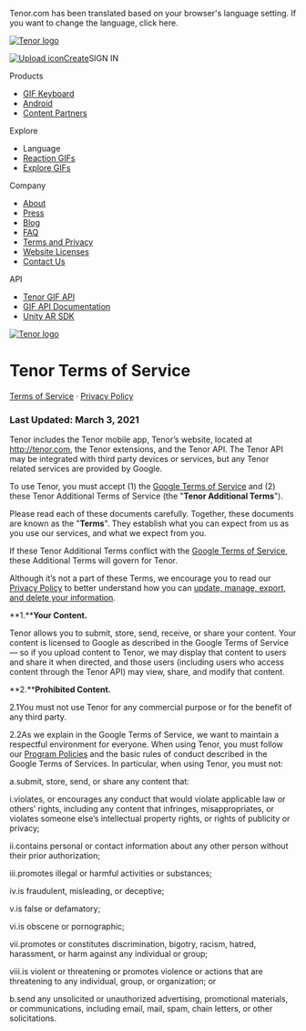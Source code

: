 Tenor.com has been translated based on your browser's language setting. If you want to change the language, click here.

[![Tenor logo](/assets/img/tenor-logo.svg)](https://tenor.com/)

[![Upload icon](/assets/icons/upload-icon.svg)Create](https://tenor.com/gif-maker?utm_source=nav-bar&utm_medium=internal&utm_campaign=gif-maker-entrypoints)SIGN IN

Products

* [GIF Keyboard](https://apps.apple.com/app/apple-store/id917932200?pt=39040802&ct=NavGifKeyboard&mt=8)
* [Android](https://play.google.com/store/apps/details?id=com.riffsy.FBMGIFApp)
* [Content Partners](https://tenor.com/contentpartners)

Explore

* Language
* [Reaction GIFs](https://tenor.com/reactions)
* [Explore GIFs](https://tenor.com/explore)

Company

* [About](https://tenor.com/about-us)
* [Press](https://tenor.com/press)
* [Blog](https://blog.tenor.com/)
* [FAQ](https://support.google.com/tenor)
* [Terms and Privacy](https://tenor.com/legal-terms)
* [Website Licenses](https://tenor.com/assets/dist/licenses.txt)
* [Contact Us](https://tenor.com/contact)

API

* [Tenor GIF API](https://tenor.com/gifapi)
* [GIF API Documentation](https://developers.google.com/tenor/guides/endpoints)
* [Unity AR SDK](https://tenor.com/gifapi/unity-ar-gif-sdk)

[![Tenor logo](/assets/img/tenor-logo-white.svg)](https://tenor.com/)

Tenor Terms of Service
======================

[Terms of Service](https://tenor.com/legal-terms) · [Privacy Policy](https://tenor.com/legal-privacy)

  

### Last Updated: March 3, 2021

Tenor includes the Tenor mobile app, Tenor’s website, located at http://tenor.com, the Tenor extensions, and the Tenor API. The Tenor API may be integrated with third party devices or services, but any Tenor related services are provided by Google.

To use Tenor, you must accept (1) the [Google Terms of Service](https://policies.google.com/terms?hl=en) and (2) these Tenor Additional Terms of Service (the "**Tenor Additional Terms**").

Please read each of these documents carefully. Together, these documents are known as the "**Terms**". They establish what you can expect from us as you use our services, and what we expect from you.

If these Tenor Additional Terms conflict with the [Google Terms of Service](https://policies.google.com/terms?hl=en), these Additional Terms will govern for Tenor.

Although it’s not a part of these Terms, we encourage you to read our [Privacy Policy](https://policies.google.com/privacy?hl=en) to better understand how you can [update, manage, export, and delete your information](https://account.google.com/).

**1.****Your Content.**

Tenor allows you to submit, store, send, receive, or share your content. Your content is licensed to Google as described in the Google Terms of Service — so if you upload content to Tenor, we may display that content to users and share it when directed, and those users (including users who access content through the Tenor API) may view, share, and modify that content.

**2.****Prohibited Content.**

2.1You must not use Tenor for any commercial purpose or for the benefit of any third party.

2.2As we explain in the Google Terms of Service, we want to maintain a respectful environment for everyone. When using Tenor, you must follow our [Program Policies](https://support.google.com/tenor) and the basic rules of conduct described in the Google Terms of Services. In particular, when using Tenor, you must not:

a.submit, store, send, or share any content that:

i.violates, or encourages any conduct that would violate applicable law or others’ rights, including any content that infringes, misappropriates, or violates someone else’s intellectual property rights, or rights of publicity or privacy;

ii.contains personal or contact information about any other person without their prior authorization;

iii.promotes illegal or harmful activities or substances;

iv.is fraudulent, misleading, or deceptive;

v.is false or defamatory;

vi.is obscene or pornographic;

vii.promotes or constitutes discrimination, bigotry, racism, hatred, harassment, or harm against any individual or group;

viii.is violent or threatening or promotes violence or actions that are threatening to any individual, group, or organization; or

b.send any unsolicited or unauthorized advertising, promotional materials, or communications, including email, mail, spam, chain letters, or other solicitations.